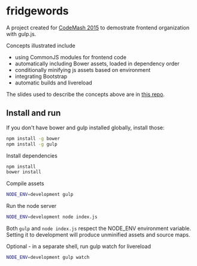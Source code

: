 fridgewords
===========
A project created for [CodeMash 2015](http://www.codemash.org/) to demostrate frontend organization with gulp.js.

Concepts illustrated include
* using CommonJS modules for frontend code
* automatically including Bower assets, loaded in dependency order
* conditionally minifying js assets based on environment
* integrating Bootstrap
* automatic builds and livereload

The slides used to describe the concepts above are in [this repo](https://github.com/bengladwell/codemash2015).

Install and run
------------
If you don't have bower and gulp installed globally, install those:
```bash
npm install -g bower
npm install -g gulp
```

Install dependencies
```bash
npm install
bower install
```

Compile assets
```bash
NODE_ENV=development gulp
```

Run the node server
```bash
NODE_ENV=development node index.js
```


Both `gulp` and `node index.js` respect the NODE_ENV environment variable. Setting it to development will produce unminified assets and source maps.

Optional - in a separate shell, run gulp watch for livereload
```bash
NODE_ENV=development gulp watch
```

